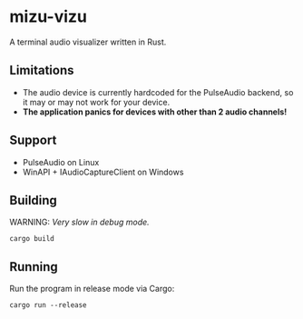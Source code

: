# mizu-vizu

A terminal audio visualizer written in Rust.

## Limitations

* The audio device is currently hardcoded for the PulseAudio backend,
so it may or may not work for your device.
* **The application panics for devices with other than 2 audio channels!**

## Support

* PulseAudio on Linux
* WinAPI + IAudioCaptureClient on Windows

## Building

WARNING: *Very slow in debug mode.*

```shell
cargo build
```

## Running

Run the program in release mode via Cargo:

```shell
cargo run --release
```

